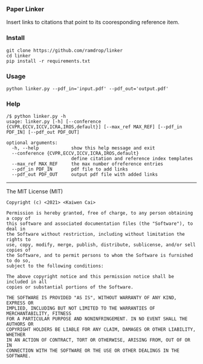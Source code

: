 ### Paper Linker

Insert links to citations that point to its cooresponding reference item.

### Install
```shell
git clone https://github.com/ramdrop/linker
cd linker
pip install -r requirements.txt
```

### Usage
``` shell
python linker.py --pdf_in='input.pdf' --pdf_out='output.pdf'

```

### Help
```shell
/$ python linker.py -h
usage: linker.py [-h] [--conference {CVPR,ECCV,ICCV,ICRA,IROS,default}] [--max_ref MAX_REF] [--pdf_in PDF_IN] [--pdf_out PDF_OUT]

optional arguments:
  -h, --help            show this help message and exit
  --conference {CVPR,ECCV,ICCV,ICRA,IROS,default}
                        define citation and reference index templates
  --max_ref MAX_REF     the max number ofreference entries
  --pdf_in PDF_IN       pdf file to add links
  --pdf_out PDF_OUT     output pdf file with added links
```


---
The MIT License (MIT)


    Copyright (c) <2021> <Kaiwen Cai>

    Permission is hereby granted, free of charge, to any person obtaining a copy of
    this software and associated documentation files (the "Software"), to deal in
    the Software without restriction, including without limitation the rights to
    use, copy, modify, merge, publish, distribute, sublicense, and/or sell copies of
    the Software, and to permit persons to whom the Software is furnished to do so,
    subject to the following conditions:

    The above copyright notice and this permission notice shall be included in all
    copies or substantial portions of the Software.

    THE SOFTWARE IS PROVIDED "AS IS", WITHOUT WARRANTY OF ANY KIND, EXPRESS OR
    IMPLIED, INCLUDING BUT NOT LIMITED TO THE WARRANTIES OF MERCHANTABILITY, FITNESS
    FOR A PARTICULAR PURPOSE AND NONINFRINGEMENT. IN NO EVENT SHALL THE AUTHORS OR
    COPYRIGHT HOLDERS BE LIABLE FOR ANY CLAIM, DAMAGES OR OTHER LIABILITY, WHETHER
    IN AN ACTION OF CONTRACT, TORT OR OTHERWISE, ARISING FROM, OUT OF OR IN
    CONNECTION WITH THE SOFTWARE OR THE USE OR OTHER DEALINGS IN THE SOFTWARE.